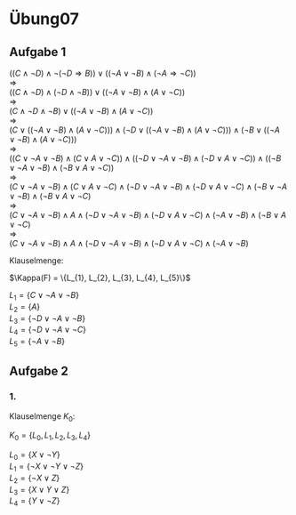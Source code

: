 # Übung07

## Aufgabe 1

$((C \wedge \neg D) \wedge \neg (\neg D \Rightarrow B)) \lor ((\neg A \lor \neg B) \wedge (\neg A \Rightarrow \neg C))$<br>
$\Rightarrow$<br>
$((C \wedge \neg D) \wedge (\neg D \wedge \neg B)) \lor ((\neg A \lor \neg B) \wedge (A \lor \neg C))$<br>
$\Rightarrow$<br>
$(C \wedge \neg D \wedge \neg B) \lor ((\neg A \lor \neg B) \wedge (A \lor \neg C))$<br>
$\Rightarrow$<br>
$(C \lor ((\neg A \lor \neg B) \wedge (A \lor \neg C))) \wedge (\neg D \lor ((\neg A \lor \neg B) \wedge (A \lor \neg C))) \wedge (\neg B \lor ((\neg A \lor \neg B) \wedge (A \lor \neg C)))$<br>
$\Rightarrow$<br>
$((C \lor \neg A \lor \neg B) \wedge (C \lor A \lor \neg C)) \wedge ((\neg D \lor \neg A \lor \neg B) \wedge (\neg D \lor A \lor \neg C)) \wedge ((\neg B \lor \neg A \lor \neg B) \wedge (\neg B \lor A \lor \neg C))$<br>
$\Rightarrow$<br>
$(C \lor \neg A \lor \neg B) \wedge (C \lor A \lor \neg C) \wedge (\neg D \lor \neg A \lor \neg B) \wedge (\neg D \lor A \lor \neg C) \wedge (\neg B \lor \neg A \lor \neg B) \wedge (\neg B \lor A \lor \neg C)$<br>
$\Rightarrow$<br>
$(C \lor \neg A \lor \neg B) \wedge A \wedge (\neg D \lor \neg A \lor \neg B) \wedge (\neg D \lor A \lor \neg C) \wedge (\neg A \lor \neg B) \wedge (\neg B \lor A \lor \neg C)$<br>
$\Rightarrow$<br>
$(C \lor \neg A \lor \neg B) \wedge A \wedge (\neg D \lor \neg A \lor \neg B) \wedge (\neg D \lor A \lor \neg C) \wedge (\neg A \lor \neg B)$<br>

Klauselmenge:

$\Kappa(F) = \{L_{1}, L_{2}, L_{3}, L_{4}, L_{5}\}$

$L_1 = \{C \lor \neg A \lor \neg B\}$<br>
$L_2 = \{A\}$<br>
$L_3 = \{\neg D \lor \neg A \lor \neg B\}$<br>
$L_4 = \{\neg D \lor \neg A \lor \neg C\}$<br>
$L_5 = \{\neg A \lor \neg B\}$<br>


## Aufgabe 2

### 1.

Klauselmenge $K_0$:

$K_0 = \{L_0, L_1, L_2, L_3, L_4\}$

$L_0 = \{X \lor \neg Y\}$<br>
$L_1 = \{\neg X \lor \neg Y \lor \neg Z\}$<br>
$L_2 = \{\neg X \lor Z\}$<br>
$L_3 = \{X \lor Y \lor Z\}$<br>
$L_4 = \{Y \lor \neg Z\}$<br>